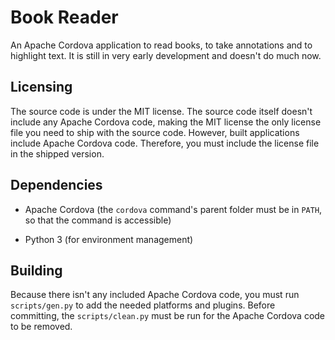 # Book Reader

An Apache Cordova application to read books, to take annotations and to highlight text. It is still
in very early development and doesn't do much now.

## Licensing

The source code is under the MIT license. The source code itself doesn't include any Apache Cordova
code, making the MIT license the only license file you need to ship with the source code. However,
built applications include Apache Cordova code. Therefore, you must include the license file in the
shipped version.

## Dependencies

- Apache Cordova (the `cordova` command's parent folder must be in `PATH`, so that the command is
accessible)

- Python 3 (for environment management)

## Building

Because there isn't any included Apache Cordova code, you must run `scripts/gen.py` to add the
needed platforms and plugins. Before committing, the `scripts/clean.py` must be run for the Apache
Cordova code to be removed.